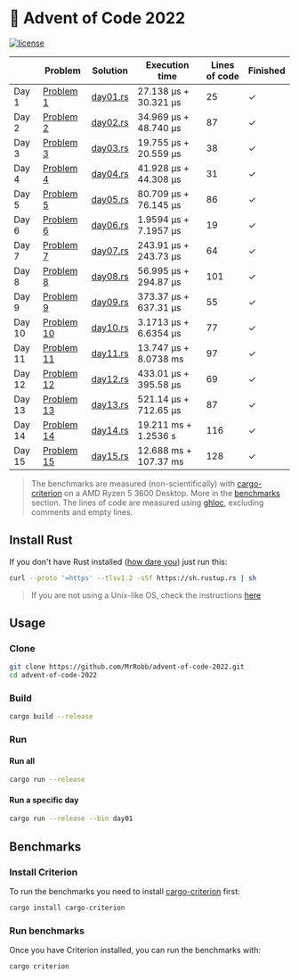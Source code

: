 # 🎄 Advent of Code 2022

[![license](https://img.shields.io/badge/license-MIT-blue.svg)](https://github.com/MrRobb/advent-of-code-2022/blob/master/LICENSE)

|        | Problem                                            | Solution                                                                         | Execution time        | Lines of code | Finished |
|--------|----------------------------------------------------|----------------------------------------------------------------------------------|-----------------------|---------------|----------|
| Day 1  | [Problem 1](https://adventofcode.com/2022/day/1)   | [day01.rs](https://github.com/MrRobb/advent-of-code-2022/blob/main/src/day01.rs) | 27.138 μs + 30.321 μs | 25            | ✓        |
| Day 2  | [Problem 2](https://adventofcode.com/2022/day/2)   | [day02.rs](https://github.com/MrRobb/advent-of-code-2022/blob/main/src/day02.rs) | 34.969 μs + 48.740 μs | 87            | ✓        |
| Day 3  | [Problem 3](https://adventofcode.com/2022/day/3)   | [day03.rs](https://github.com/MrRobb/advent-of-code-2022/blob/main/src/day03.rs) | 19.755 μs + 20.559 μs | 38            | ✓        |
| Day 4  | [Problem 4](https://adventofcode.com/2022/day/4)   | [day04.rs](https://github.com/MrRobb/advent-of-code-2022/blob/main/src/day04.rs) | 41.928 μs + 44.308 μs | 31            | ✓        |
| Day 5  | [Problem 5](https://adventofcode.com/2022/day/5)   | [day05.rs](https://github.com/MrRobb/advent-of-code-2022/blob/main/src/day05.rs) | 80.709 μs + 76.145 μs | 86            | ✓        |
| Day 6  | [Problem 6](https://adventofcode.com/2022/day/6)   | [day06.rs](https://github.com/MrRobb/advent-of-code-2022/blob/main/src/day06.rs) | 1.9594 μs + 7.1957 μs | 19            | ✓        |
| Day 7  | [Problem 7](https://adventofcode.com/2022/day/7)   | [day07.rs](https://github.com/MrRobb/advent-of-code-2022/blob/main/src/day07.rs) | 243.91 μs + 243.73 μs | 64            | ✓        |
| Day 8  | [Problem 8](https://adventofcode.com/2022/day/8)   | [day08.rs](https://github.com/MrRobb/advent-of-code-2022/blob/main/src/day08.rs) | 56.995 μs + 294.87 μs | 101           | ✓        |
| Day 9  | [Problem 9](https://adventofcode.com/2022/day/9)   | [day09.rs](https://github.com/MrRobb/advent-of-code-2022/blob/main/src/day09.rs) | 373.37 μs + 637.31 μs | 55            | ✓        |
| Day 10 | [Problem 10](https://adventofcode.com/2022/day/10) | [day10.rs](https://github.com/MrRobb/advent-of-code-2022/blob/main/src/day10.rs) | 3.1713 μs + 6.6354 μs | 77            | ✓        |
| Day 11 | [Problem 11](https://adventofcode.com/2022/day/11) | [day11.rs](https://github.com/MrRobb/advent-of-code-2022/blob/main/src/day11.rs) | 13.747 μs + 8.0738 ms | 97            | ✓        |
| Day 12 | [Problem 12](https://adventofcode.com/2022/day/12) | [day12.rs](https://github.com/MrRobb/advent-of-code-2022/blob/main/src/day12.rs) | 433.01 μs + 395.58 μs | 69            | ✓        |
| Day 13 | [Problem 13](https://adventofcode.com/2022/day/13) | [day13.rs](https://github.com/MrRobb/advent-of-code-2022/blob/main/src/day13.rs) | 521.14 μs + 712.65 μs | 87            | ✓        |
| Day 14 | [Problem 14](https://adventofcode.com/2022/day/14) | [day14.rs](https://github.com/MrRobb/advent-of-code-2022/blob/main/src/day14.rs) | 19.211 ms + 1.2536 s  | 116           | ✓        |
| Day 15 | [Problem 15](https://adventofcode.com/2022/day/15) | [day15.rs](https://github.com/MrRobb/advent-of-code-2022/blob/main/src/day15.rs) | 12.688 ms + 107.37 ms | 128           | ✓        |

> The benchmarks are measured (non-scientifically) with [cargo-criterion](https://github.com/bheisler/cargo-criterion) on a AMD Ryzen 5 3600 Desktop. More in the [benchmarks](#benchmarks) section.
> The lines of code are measured using [ghloc](https://github.com/MrRobb/ghloc-rs), excluding comments and empty lines.

## Install Rust

If you don't have Rust installed ([how dare you](https://media.giphy.com/media/U1aN4HTfJ2SmgB2BBK/giphy.gif)) just run this:

```sh
curl --proto '=https' --tlsv1.2 -sSf https://sh.rustup.rs | sh
```

> If you are not using a Unix-like OS, check the instructions [here](https://www.rust-lang.org/tools/install)
## Usage

### Clone

```sh
git clone https://github.com/MrRobb/advent-of-code-2022.git
cd advent-of-code-2022
```

### Build

```sh
cargo build --release
```

### Run

#### Run all

```sh
cargo run --release
```

#### Run a specific day

```sh
cargo run --release --bin day01
```

## Benchmarks

### Install Criterion

To run the benchmarks you need to install [cargo-criterion](https://github.com/bheisler/cargo-criterion) first:

```sh
cargo install cargo-criterion
```

### Run benchmarks

Once you have Criterion installed, you can run the benchmarks with:

```sh
cargo criterion
```
